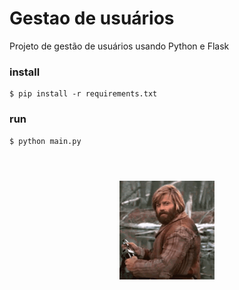 # Gestao de usuários

Projeto de gestão de usuários usando Python e Flask

### install
```
$ pip install -r requirements.txt
```

### run
```
$ python main.py
```

#

<br>

<div align="center">
  <a  href="https://github.com/jeffersontavaresdm">
    <img width="30%" src="https://github.com/jeffersontavaresdm/jeffersontavaresdm/blob/main/images/rs.gif" width="25"/>
  </a>
</div>
